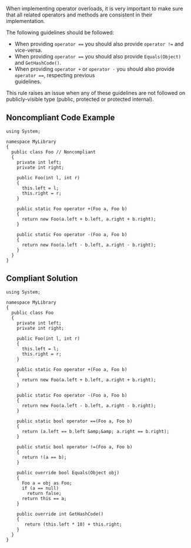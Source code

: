 
When implementing operator overloads, it is very important to make sure that all related operators and methods are consistent in their implementation.

The following guidelines should be followed:

- When providing `operator ==` you should also provide `operator !=` and vice-versa.
- When providing `operator ==` you should also provide `Equals(Object)` and `GetHashCode()`.
- When providing `operator +` or `operator -` you should also provide `operator ==`, respecting previous<br>  guidelines.


This rule raises an issue when any of these guidelines are not followed on publicly-visible type (public, protected or protected internal).

## Noncompliant Code Example


    using System;
    
    namespace MyLibrary
    {
      public class Foo // Noncompliant
      {
        private int left;
        private int right;
    
        public Foo(int l, int r)
        {
          this.left = l;
          this.right = r;
        }
    
        public static Foo operator +(Foo a, Foo b)
        {
          return new Foo(a.left + b.left, a.right + b.right);
        }
    
        public static Foo operator -(Foo a, Foo b)
        {
          return new Foo(a.left - b.left, a.right - b.right);
        }
      }
    }


## Compliant Solution


    using System;
    
    namespace MyLibrary
    {
      public class Foo
      {
        private int left;
        private int right;
    
        public Foo(int l, int r)
        {
          this.left = l;
          this.right = r;
        }
    
        public static Foo operator +(Foo a, Foo b)
        {
          return new Foo(a.left + b.left, a.right + b.right);
        }
    
        public static Foo operator -(Foo a, Foo b)
        {
          return new Foo(a.left - b.left, a.right - b.right);
        }
    
        public static bool operator ==(Foo a, Foo b)
        {
          return (a.left == b.left &amp;&amp; a.right == b.right);
        }
    
        public static bool operator !=(Foo a, Foo b)
        {
          return !(a == b);
        }
    
        public override bool Equals(Object obj)
        {
          Foo a = obj as Foo;
          if (a == null)
            return false;
          return this == a;
        }
    
        public override int GetHashCode()
        {
           return (this.left * 10) + this.right;
        }
      }
    }

